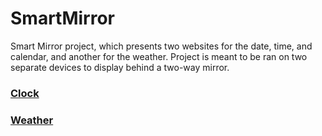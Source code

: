 # SmartMirror

Smart Mirror project, which presents two websites for the date, time, and calendar, and another for the weather. Project is meant to be ran on two separate devices to display behind a two-way mirror.

### [Clock](https://thomasbryk.github.io/SmartMirror/Clock/)
### [Weather](https://thomasbryk.github.io/SmartMirror/Weather/)
